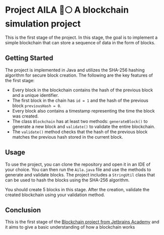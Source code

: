 # Project AILA :rocket::full_moon: A blockchain simulation project

This is the first stage of the project. In this stage, the goal is to implement a simple blockchain that can store a sequence of data in the form of blocks.

## Getting Started
The project is implemented in Java and utilizes the SHA-256 hashing algorithm for secure block creation. The following are the key features of the first stage:
- Every block in the blockchain contains the hash of the previous block and a unique identifier.
- The first block in the chain has `id = 1` and the hash of the previous block `previousHash = 0`.
- Every block also contains a timestamp representing the time the block was created.
- The class `Blockchain` has at least two methods: `generateBlock()` to generate a new block and `validate()` to validate the entire blockchain.
- The `validate()` method checks that the hash of the previous block matches the previous hash stored in the current block.

## Usage
To use the project, you can clone the repository and open it in an IDE of your choice. You can then run the `Aila.java` file and use the methods to generate and validate blocks. The project includes a `StringUtil` class that can be used to hash the blocks using the SHA-256 algorithm.

You should create 5 blocks in this stage. After the creation, validate the created blockchain using your validation method.

## Conclusion
This is the first stage of the [Blockchain project from Jetbrains Academy](https://hyperskill.org/projects/50?track=15) and it aims to give a basic understanding of how a blockchain works
